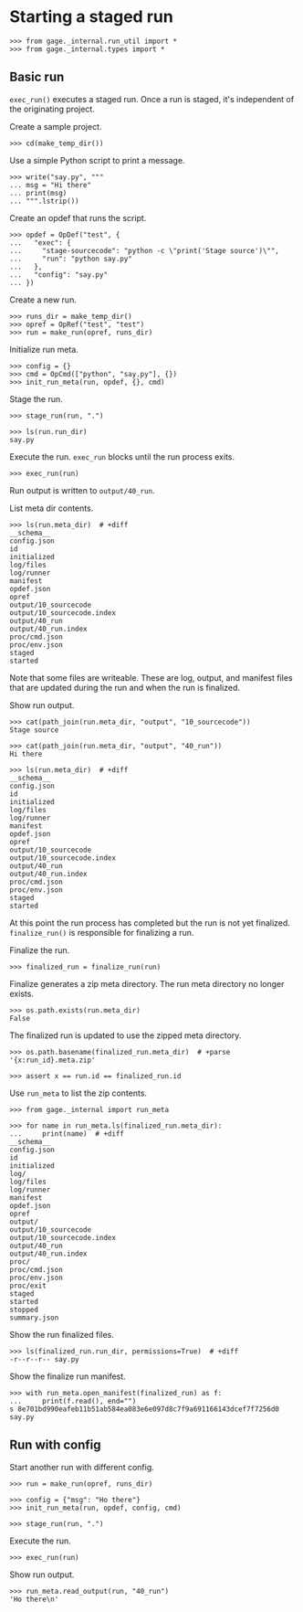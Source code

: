 # Starting a staged run

    >>> from gage._internal.run_util import *
    >>> from gage._internal.types import *

## Basic run

`exec_run()` executes a staged run. Once a run is staged, it's
independent of the originating project.

Create a sample project.

    >>> cd(make_temp_dir())

Use a simple Python script to print a message.

    >>> write("say.py", """
    ... msg = "Hi there"
    ... print(msg)
    ... """.lstrip())

Create an opdef that runs the script.

    >>> opdef = OpDef("test", {
    ...   "exec": {
    ...     "stage-sourcecode": "python -c \"print('Stage source')\"",
    ...     "run": "python say.py"
    ...   },
    ...   "config": "say.py"
    ... })

Create a new run.

    >>> runs_dir = make_temp_dir()
    >>> opref = OpRef("test", "test")
    >>> run = make_run(opref, runs_dir)

Initialize run meta.

    >>> config = {}
    >>> cmd = OpCmd(["python", "say.py"], {})
    >>> init_run_meta(run, opdef, {}, cmd)

Stage the run.

    >>> stage_run(run, ".")

    >>> ls(run.run_dir)
    say.py

Execute the run. `exec_run` blocks until the run process exits.

    >>> exec_run(run)

Run output is written to `output/40_run`.

List meta dir contents.

    >>> ls(run.meta_dir)  # +diff
    __schema__
    config.json
    id
    initialized
    log/files
    log/runner
    manifest
    opdef.json
    opref
    output/10_sourcecode
    output/10_sourcecode.index
    output/40_run
    output/40_run.index
    proc/cmd.json
    proc/env.json
    staged
    started

Note that some files are writeable. These are log, output, and manifest
files that are updated during the run and when the run is finalized.

Show run output.

    >>> cat(path_join(run.meta_dir, "output", "10_sourcecode"))
    Stage source

    >>> cat(path_join(run.meta_dir, "output", "40_run"))
    Hi there

    >>> ls(run.meta_dir)  # +diff
    __schema__
    config.json
    id
    initialized
    log/files
    log/runner
    manifest
    opdef.json
    opref
    output/10_sourcecode
    output/10_sourcecode.index
    output/40_run
    output/40_run.index
    proc/cmd.json
    proc/env.json
    staged
    started

At this point the run process has completed but the run is not yet
finalized. `finalize_run()` is responsible for finalizing a run.

Finalize the run.

    >>> finalized_run = finalize_run(run)

Finalize generates a zip meta directory. The run meta directory no
longer exists.

    >>> os.path.exists(run.meta_dir)
    False

The finalized run is updated to use the zipped meta directory.

    >>> os.path.basename(finalized_run.meta_dir)  # +parse
    '{x:run_id}.meta.zip'

    >>> assert x == run.id == finalized_run.id

Use `run_meta` to list the zip contents.

    >>> from gage._internal import run_meta

    >>> for name in run_meta.ls(finalized_run.meta_dir):
    ...     print(name)  # +diff
    __schema__
    config.json
    id
    initialized
    log/
    log/files
    log/runner
    manifest
    opdef.json
    opref
    output/
    output/10_sourcecode
    output/10_sourcecode.index
    output/40_run
    output/40_run.index
    proc/
    proc/cmd.json
    proc/env.json
    proc/exit
    staged
    started
    stopped
    summary.json

Show the run finalized files.

    >>> ls(finalized_run.run_dir, permissions=True)  # +diff
    -r--r--r-- say.py

Show the finalize run manifest.

    >>> with run_meta.open_manifest(finalized_run) as f:
    ...     print(f.read(), end="")
    s 8e701bd990eafeb11b51ab584ea083e6e097d8c7f9a691166143dcef7f7256d0 say.py

## Run with config

Start another run with different config.

    >>> run = make_run(opref, runs_dir)

    >>> config = {"msg": "Ho there"}
    >>> init_run_meta(run, opdef, config, cmd)

    >>> stage_run(run, ".")

Execute the run.

    >>> exec_run(run)

Show run output.

    >>> run_meta.read_output(run, "40_run")
    'Ho there\n'
